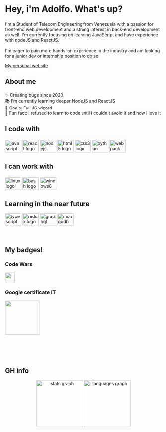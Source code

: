 <h1 align="left">Hey, i'm Adolfo. What's up?</h1>

###

<p align="left">I'm a Student of Telecom Engineering from Venezuela with a passion for front-end web development and a strong interest in back-end development as well. I'm currently focusing on learning JavaScript and have experience with nodeJS and ReactJS.<br><br>I'm eager to gain more hands-on experience in the industry and am looking for a junior dev or internship position to do so.</p>

<p><a href="https://adolfo92.github.io/">My personal website</a><p></p>

###

<h2 align="left">About me</h2>

###

<p align="left">✨ Creating bugs since 2020<br>📚 I'm currently learning deeper NodeJS and ReactJS<br>🎯 Goals: Full JS wizard<br>🎲 Fun fact: I refused to learn to code until i couldn't avoid it and now i  love it</p>

###

<h2 align="left">I code with</h2>

###

<div align="left">
  <img src="https://cdn.jsdelivr.net/gh/devicons/devicon/icons/javascript/javascript-original.svg" height="40" width="52" alt="javascript logo"  />
  <img src="https://cdn.jsdelivr.net/gh/devicons/devicon/icons/react/react-original.svg" height="40" width="52" alt="react logo"  />
  <img src="https://cdn.jsdelivr.net/gh/devicons/devicon/icons/nodejs/nodejs-original.svg" height="40" width="52" alt="nodejs logo"  />
  <img src="https://cdn.jsdelivr.net/gh/devicons/devicon/icons/html5/html5-original.svg" height="40" width="52" alt="html5 logo"  />
  <img src="https://cdn.jsdelivr.net/gh/devicons/devicon/icons/css3/css3-original.svg" height="40" width="52" alt="css3 logo"  />
  <img src="https://cdn.jsdelivr.net/gh/devicons/devicon/icons/python/python-original.svg" height="40" width="52" alt="python logo"  />
  <img src="https://cdn.jsdelivr.net/npm/simple-icons@3.13.0/icons/webpack.svg" height="40" width="52" alt="webpack logo"  />
</div>

###

<h2 align="left">I can work with</h2>

###

<div align="left">
  <img src="https://cdn.jsdelivr.net/gh/devicons/devicon/icons/linux/linux-original.svg" height="40" width="52" alt="linux logo"  />
  <img src="https://cdn.jsdelivr.net/gh/devicons/devicon/icons/bash/bash-original.svg" height="40" width="52" alt="bash logo"  />
  <img src="https://cdn.jsdelivr.net/gh/devicons/devicon/icons/windows8/windows8-original.svg" height="40" width="52" alt="windows8 logo"  />
</div>

###


<h2 align="left">Learning in the near future</h2>



<div align="left">
  <img src="https://cdn.jsdelivr.net/gh/devicons/devicon/icons/typescript/typescript-original.svg" height="40" width="52" alt="typescript logo"  />
  <img src="https://cdn.jsdelivr.net/gh/devicons/devicon/icons/redux/redux-original.svg" height="40" width="52" alt="redux logo"  />
  <img src="https://cdn.jsdelivr.net/gh/devicons/devicon/icons/graphql/graphql-plain.svg" height="40" width="52" alt="graphql logo"  />
  <img src="https://cdn.jsdelivr.net/gh/devicons/devicon/icons/mongodb/mongodb-original.svg" height="40" width="52" alt="mongodb logo"  />
</div>
</br>
</br>


<h2 align="left">My badges!</h2>

###

<h3>Code Wars</h3>

<img align="left" height="31" src="https://www.codewars.com/users/adolfo92/badges/large"  />

###

<br clear="both">
<h3>Google certificate IT</h3>
<div align="left">
  <a href="https://www.credly.com/badges/2039b464-0b71-43f1-add2-4b26dd2e564c/public_url">
  <img height="110" src="https://images.credly.com/size/110x110/images/ae2f5bae-b110-4ea1-8e26-77cf5f76c81e/GCC_badge_IT_Support_1000x1000.png"  />
  </a>
</div>

###

<br clear="both">
<br clear="both">
<br clear="both">
<h2 align="left">GH info</h2>
<div align="center">
  <img src="https://github-readme-stats.vercel.app/api?hide_title=false&hide_rank=false&show_icons=true&include_all_commits=true&count_private=true&disable_animations=false&theme=default&locale=en&hide_border=false&username=adolfo92" height="150" alt="stats graph"  />
  <img src="https://github-readme-stats.vercel.app/api/top-langs?locale=en&hide_title=false&layout=compact&card_width=320&langs_count=5&theme=default&hide_border=false&username=adolfo92" height="150" alt="languages graph"  />
</div>



###

